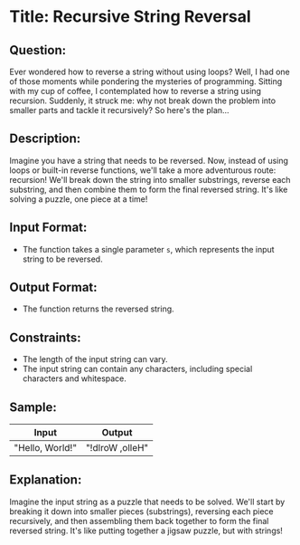 # Title: Recursive String Reversal

## Question:
Ever wondered how to reverse a string without using loops? Well, I had one of those moments while pondering the mysteries of programming. Sitting with my cup of coffee, I contemplated how to reverse a string using recursion. Suddenly, it struck me: why not break down the problem into smaller parts and tackle it recursively? So here's the plan...

## Description:
Imagine you have a string that needs to be reversed. Now, instead of using loops or built-in reverse functions, we'll take a more adventurous route: recursion! We'll break down the string into smaller substrings, reverse each substring, and then combine them to form the final reversed string. It's like solving a puzzle, one piece at a time!

## Input Format:
- The function takes a single parameter `s`, which represents the input string to be reversed.

## Output Format:
- The function returns the reversed string.

## Constraints:
- The length of the input string can vary.
- The input string can contain any characters, including special characters and whitespace.

## Sample:

| Input             | Output        |
|-------------------|---------------|
| "Hello, World!"   | "!dlroW ,olleH" |

## Explanation:
Imagine the input string as a puzzle that needs to be solved. We'll start by breaking it down into smaller pieces (substrings), reversing each piece recursively, and then assembling them back together to form the final reversed string. It's like putting together a jigsaw puzzle, but with strings!